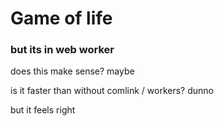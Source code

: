 # Game of life
### but its in web worker

does this make sense?
maybe

is it faster than without comlink / workers?
dunno

but it feels right

